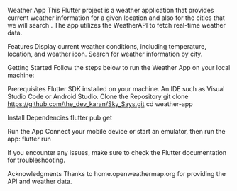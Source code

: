 Weather App
This Flutter project is a weather application that provides current weather information for a given location and also for the cities that we will search . The app utilizes the WeatherAPI to fetch real-time weather data.

Features
Display current weather conditions, including temperature, location, and weather icon.
Search for weather information by city.

Getting Started
Follow the steps below to run the Weather App on your local machine:

Prerequisites
Flutter SDK installed on your machine.
An IDE such as Visual Studio Code or Android Studio.
Clone the Repository
git clone https://github.com/the_dev_karan/Sky_Says.git
cd weather-app

Install Dependencies
flutter pub get

Run the App
Connect your mobile device or start an emulator, then run the app:
flutter run

If you encounter any issues, make sure to check the Flutter documentation for troubleshooting.


Acknowledgments
Thanks to home.openweathermap.org for providing the API and weather data.
